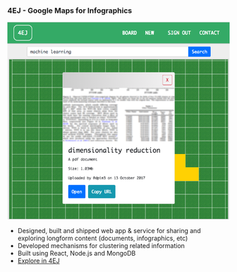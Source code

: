 ### 4EJ - Google Maps for Infographics 
![App screenshot](./img/4ej1.png)
- Designed, built and shipped web app & service for sharing and exploring longform content (documents, infographics, etc)
- Developed mechanisms for clustering related information 
- Built using React, Node.js and MongoDB 
- [Explore in 4EJ]("4ej.co")
